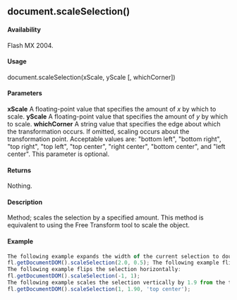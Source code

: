 ## document.scaleSelection()

#### Availability

Flash MX 2004.

#### Usage

document.scaleSelection(xScale, yScale \[, whichCorner\])

#### Parameters

**xScale** A floating-point value that specifies the amount of *x* by which to scale.
**yScale** A floating-point value that specifies the amount of *y* by which to scale.
**whichCorner** A string value that specifies the edge about which the transformation occurs. If omitted, scaling occurs about the transformation point. Acceptable values are: "bottom left", "bottom right", "top right", "top left", "top center", "right center", "bottom center", and "left center". This parameter is optional.

#### Returns

Nothing.

#### Description

Method; scales the selection by a specified amount. This method is equivalent to using the Free Transform tool to scale the object.

#### Example

```javascript
The following example expands the width of the current selection to double the original width and shrinks the height to half:
fl.getDocumentDOM().scaleSelection(2.0, 0.5); The following example flips the selection vertically: fl.getDocumentDOM().scaleSelection(1, -1);
The following example flips the selection horizontally:
fl.getDocumentDOM().scaleSelection(-1, 1);
The following example scales the selection vertically by 1.9 from the top center:
fl.getDocumentDOM().scaleSelection(1, 1.90, 'top center');

```